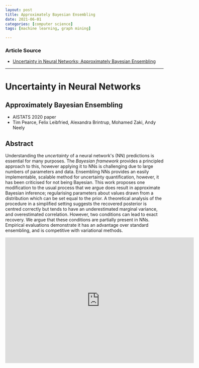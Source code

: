 ```yaml
---
layout: post
title: Approximately Bayesian Ensembling
date: 2021-06-01
categories: [computer science]
tags: [machine learning, graph mining]

---
```


### Article Source

* [Uncertainty in Neural Networks; Approximately Bayesian Ensembling](https://www.youtube.com/watch?v=eBKqvgecRjc)


---

# Uncertainty in Neural Networks
## Approximately Bayesian Ensembling 

* AISTATS 2020 paper
* Tim Pearce, Felix Leibfried, Alexandra Brintrup, Mohamed Zaki, Andy Neely


## Abstract
Understanding the *uncertainty* of a neural network's (NN) predictions is essential for many purposes. The *Bayesian framework* provides a principled approach to this, however applying it to NNs is challenging due to large numbers of parameters and data. Ensembling NNs provides an easily implementable, scalable method for uncertainty quantification, however, it has been criticised for not being Bayesian. This work proposes one modification to the usual process that we argue does result in approximate Bayesian inference; regularising parameters about values drawn from a distribution which can be set equal to the prior. A theoretical analysis of the procedure in a simplified setting suggests the recovered posterior is centred correctly but tends to have an underestimated marginal variance, and overestimated correlation. However, two conditions can lead to exact recovery. We argue that these conditions are partially present in NNs. Empirical evaluations demonstrate it has an advantage over standard ensembling, and is competitive with variational methods.

<iframe width="600" height="400" src="https://www.youtube.com/embed/eBKqvgecRjc" title="YouTube video player" frameborder="0" allow="accelerometer; autoplay; clipboard-write; encrypted-media; gyroscope; picture-in-picture" allowfullscreen></iframe>